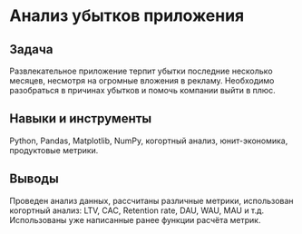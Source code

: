 # Анализ убытков приложения

## Задача

Развлекательное приложение терпит убытки последние несколько месяцев, несмотря на огромные вложения в рекламу. Необходимо разобраться в причинах убытков и помочь компании выйти в плюс.  

## Навыки и инструменты
Python, Pandas, Matplotlib, NumPy, когортный анализ, юнит-экономика, продуктовые метрики.

## Выводы

Проведен анализ данных, рассчитаны различные метрики, использован когортный анализ: LTV, CAC, Retention rate, DAU, WAU, MAU и т.д. Использованы уже написанные ранее функции расчёта метрик.
